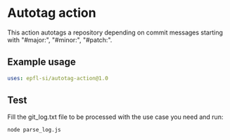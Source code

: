 # Autotag action

This action autotags a repository depending on commit messages starting with "#major:", "#minor:", "#patch:".

## Example usage

```yaml
uses: epfl-si/autotag-action@1.0
```

## Test
Fill the git_log.txt file to be processed with the use case you need and run:
```
node parse_log.js
```